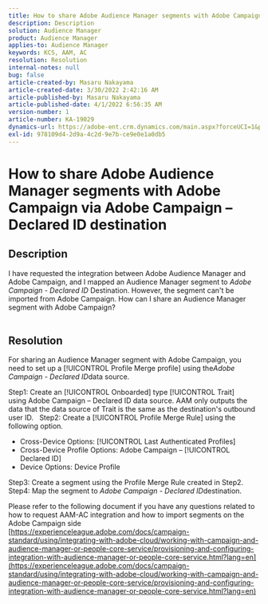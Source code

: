 ```yaml
---
title: How to share Adobe Audience Manager segments with Adobe Campaign via Adobe Campaign – Declared ID destination
description: Description
solution: Audience Manager
product: Audience Manager
applies-to: Audience Manager
keywords: KCS, AAM, AC
resolution: Resolution
internal-notes: null
bug: false
article-created-by: Masaru Nakayama
article-created-date: 3/30/2022 2:42:16 AM
article-published-by: Masaru Nakayama
article-published-date: 4/1/2022 6:56:35 AM
version-number: 1
article-number: KA-19029
dynamics-url: https://adobe-ent.crm.dynamics.com/main.aspx?forceUCI=1&pagetype=entityrecord&etn=knowledgearticle&id=4c9db0fe-d2af-ec11-9840-0022480bd623
exl-id: 978109d4-2d9a-4c2d-9e7b-ce9e0e1a0db5
---
```

# How to share Adobe Audience Manager segments with Adobe Campaign via Adobe Campaign – Declared ID destination

## Description

I have requested the integration between Adobe Audience Manager and Adobe Campaign, and I mapped an Audience Manager segment to *Adobe Campaign - Declared ID* Destination. However, the segment can't be imported from Adobe Campaign. How can I share an Audience Manager segment with Adobe Campaign?
<br> 

## Resolution


For sharing an Audience Manager segment with Adobe Campaign, you need to set up a [!UICONTROL Profile Merge profile] using the*Adobe Campaign - Declared ID*data source.

Step1: Create an [!UICONTROL Onboarded] type [!UICONTROL Trait] using Adobe Campaign – Declared ID data source.
AAM only outputs the data that the data source of Trait is the same as the destination's outbound user ID.
 
Step2: Create a [!UICONTROL Profile Merge Rule] using the following option.

- Cross-Device Options: [!UICONTROL Last Authenticated Profiles]
- Cross-Device Profile Options: Adobe Campaign – [!UICONTROL Declared ID]
- Device Options: Device Profile


Step3: Create a segment using the Profile Merge Rule created in Step2.
 
Step4: Map the segment to *Adobe Campaign - Declared ID*destination.

Please refer to the following document if you have any questions related to how to request AAM-AC integration and how to import segments on the Adobe Campaign side
[https://experienceleague.adobe.com/docs/campaign-standard/using/integrating-with-adobe-cloud/working-with-campaign-and-audience-manager-or-people-core-service/provisioning-and-configuring-integration-with-audience-manager-or-people-core-service.html?lang=en](https://experienceleague.adobe.com/docs/campaign-standard/using/integrating-with-adobe-cloud/working-with-campaign-and-audience-manager-or-people-core-service/provisioning-and-configuring-integration-with-audience-manager-or-people-core-service.html?lang=en)
